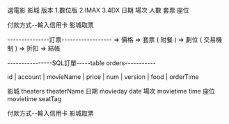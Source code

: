 選電影
影城
版本 1.數位版  2.IMAX  3.4DX
日期
場次
人數
套票
座位

付款方式--輸入信用卡
影城取票

---------------訂票------------------
  => 價格
  => 套票 ( 附餐 )
  => 劃位 ( 交易機制 )
  => 折扣
  => 結帳

----------------SQL訂單-----table orders-----------

id | account | movieName | price | num | version | food | orderTime

影城 theaters  theaterName 
日期 movieday   date 
場次 movietime  time
座位 movietime  seatTag 

付款方式--輸入信用卡
影城取票